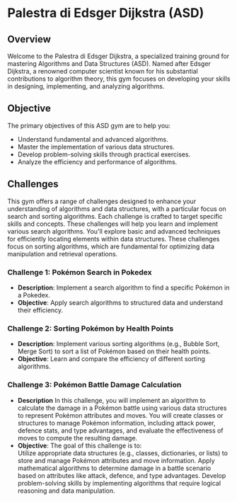 # Palestra di Edsger Dijkstra (ASD)

## Overview
Welcome to the Palestra di Edsger Dijkstra, a specialized training ground for mastering Algorithms and Data Structures (ASD). Named after Edsger Dijkstra, a renowned computer scientist known for his substantial contributions to algorithm theory, this gym focuses on developing your skills in designing, implementing, and analyzing algorithms.

## Objective
The primary objectives of this ASD gym are to help you:
- Understand fundamental and advanced algorithms.
- Master the implementation of various data structures.
- Develop problem-solving skills through practical exercises.
- Analyze the efficiency and performance of algorithms.

## Challenges
This gym offers a range of challenges designed to enhance your understanding of algorithms and data structures, with a particular focus on search and sorting algorithms. Each challenge is crafted to target specific skills and concepts.
These challenges will help you learn and implement various search algorithms. You'll explore basic and advanced techniques for efficiently locating elements within data structures.
These challenges focus on sorting algorithms, which are fundamental for optimizing data manipulation and retrieval operations.

### Challenge 1: Pokémon Search in Pokedex
  - **Description**: Implement a search algorithm to find a specific Pokémon in a Pokedex.
  - **Objective**: Apply search algorithms to structured data and understand their efficiency.


### Challenge 2: Sorting Pokémon by Health Points
  - **Description**: Implement various sorting algorithms (e.g., Bubble Sort, Merge Sort) to sort a list of Pokémon based on their health points.
  - **Objective**: Learn and compare the efficiency of different sorting algorithms.

### Challenge 3: Pokémon Battle Damage Calculation
  - **Description**
  In this challenge, you will implement an algorithm to calculate the damage in a Pokémon battle using various data structures to represent Pokémon attributes and moves. You will create classes or structures to manage Pokémon information, including attack power, defence stats, and type advantages, and evaluate the effectiveness of moves to compute the resulting damage.
  - **Objective**: The goal of this challenge is to: <br>
  Utilize appropriate data structures (e.g., classes, dictionaries, or lists) to store and manage Pokémon attributes and move information.
  Apply mathematical algorithms to determine damage in a battle scenario based on attributes like attack, defence, and type advantages.
  Develop problem-solving skills by implementing algorithms that require logical reasoning and data manipulation.

